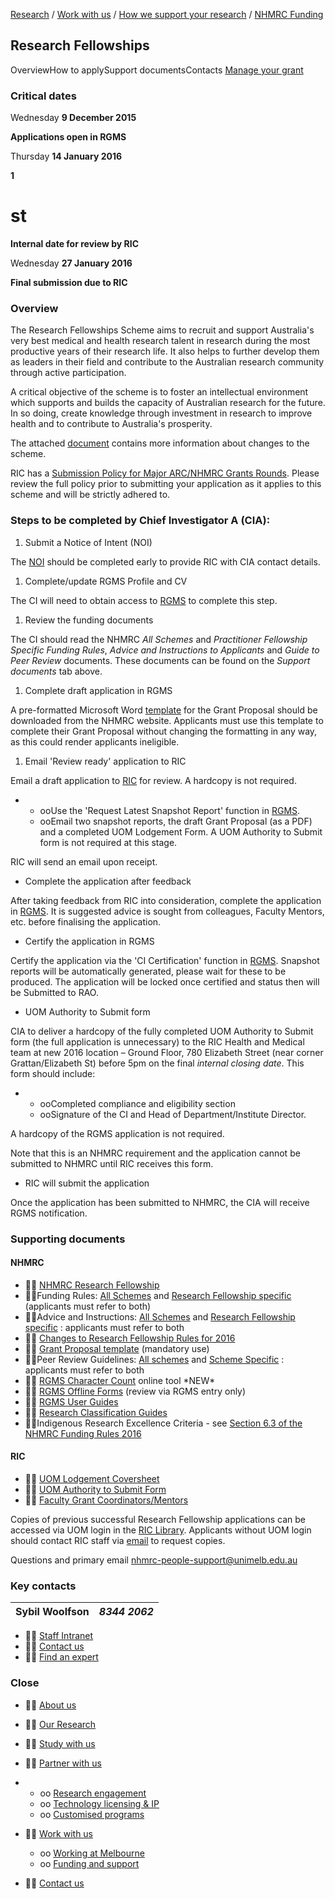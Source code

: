 [Research](http://research.unimelb.edu.au/index.html#home) / [Work with us](http://research.unimelb.edu.au/index.html#work) / [How we support your research](http://research.unimelb.edu.au/how-we-support.html) / [NHMRC Funding](http://research.unimelb.edu.au/funding/nhmrc/scheme-list.html)

## Research Fellowships

OverviewHow to applySupport documentsContacts [Manage your grant](http://research.unimelb.edu.au/funding/nhmrc/manage-your-grant.html)

### **Critical dates**

Wednesday **9 December 2015**

**Applications open in RGMS**

Thursday **14 January 2016**

**1**

# st
**Internal date for review by RIC**

Wednesday **27 January 2016**

**Final submission due to RIC**

### **Overview**

The Research Fellowships Scheme aims to recruit and support Australia's very best medical and health research talent in research during the most productive years of their research life. It also helps to further develop them as leaders in their field and contribute to the Australian research community through active participation.

A critical objective of the scheme is to foster an intellectual environment which supports and builds the capacity of Australian research for the future. In so doing, create knowledge through investment in research to improve health and to contribute to Australia's prosperity.

The attached [document](http://research.unimelb.edu.au/funding/docs/Changes-to-Research-Fellowship-Funding-Rules-for-2016.pdf) contains more information about changes to the scheme.

RIC has a [Submission Policy for Major ARC/NHMRC Grants Rounds](http://research.unimelb.edu.au/funding/submission-policy-major-grant-rounds.html). Please review the full policy prior to submitting your application as it applies to this scheme and will be strictly adhered to.

### **Steps to be completed by Chief Investigator A (CIA):**

1. Submit a Notice of Intent (NOI)

The [NOI](http://noi.mro.unimelb.edu.au/) should be completed early to provide RIC with CIA contact details.

1. Complete/update RGMS Profile and CV

The CI will need to obtain access to [RGMS](http://www.rgms.nhmrc.gov.au/) to complete this step.

1. Review the funding documents

The CI should read the NHMRC _All Schemes_ and _Practitioner Fellowship Specific Funding Rules_, _Advice and Instructions to Applicants_ and _Guide to Peer Review_ documents. These documents can be found on the _Support documents_ tab above.

1. Complete draft application in RGMS

A pre-formatted Microsoft Word [template](http://www.nhmrc.gov.au/_files_nhmrc/file/grants/apply/funding_rules/2015/grant_proposal_template_-_research_fellowships_2016-2017.doc) for the Grant Proposal should be downloaded from the NHMRC website. Applicants must use this template to complete their Grant Proposal without changing the formatting in any way, as this could render applicants ineligible.

1. Email 'Review ready' application to RIC

Email a draft application to [RIC](mailto:nhmrc-people-support@unimelb.edu.au) for review. A hardcopy is not required.

-
  - ooUse the 'Request Latest Snapshot Report' function in [RGMS](http://www.rgms.nhmrc.gov.au/).
  - ooEmail two snapshot reports, the draft Grant Proposal (as a PDF) and a completed UOM Lodgement Form. A UOM Authority to Submit form is not required at this stage.

RIC will send an email upon receipt.

- Complete the application after feedback

After taking feedback from RIC into consideration, complete the application in [RGMS](http://www.rgms.nhmrc.gov.au/). It is suggested advice is sought from colleagues, Faculty Mentors, etc. before finalising the application.

- Certify the application in RGMS

Certify the application via the 'CI Certification' function in [RGMS](http://www.rgms.nhmrc.gov.au/). Snapshot reports will be automatically generated, please wait for these to be produced. The application will be locked once certified and status then will be Submitted to RAO.

- UOM Authority to Submit form

CIA to deliver a hardcopy of the fully completed UOM Authority to Submit form (the full application is unnecessary) to the RIC Health and Medical team at new 2016 location – Ground Floor, 780 Elizabeth Street (near corner Grattan/Elizabeth St) before 5pm on the final _internal closing date_. This form should include:

-
  - ooCompleted compliance and eligibility section
  - ooSignature of the CI and Head of Department/Institute Director.

A hardcopy of the RGMS application is not required.

Note that this is an NHMRC requirement and the application cannot be submitted to NHMRC until RIC receives this form.

- RIC will submit the application

Once the application has been submitted to NHMRC, the CIA will receive RGMS notification.

### **Supporting documents**

#### **NHMRC**

-  [NHMRC Research Fellowship](http://www.nhmrc.gov.au/grants-funding/apply-funding/research-fellowships)
- Funding Rules: [All Schemes](http://www.nhmrc.gov.au/book/nhmrc-funding-rules-2016/NHMRC-funding-rules-2016) and [Research Fellowship specific](http://www.nhmrc.gov.au/book/nhmrc-funding-rules-2016/NHMRC-funding-rules-2016/research-fellowships-scheme-specific-funding) (applicants must refer to both)
- Advice and Instructions: [All Schemes](http://www.nhmrc.gov.au/book/nhmrc-advice-and-instructions-applicants-2016/nhmrc-advice-and-instructions-applicants-index-2016) and [Research Fellowship specific](http://www.nhmrc.gov.au/book/nhmrc-advice-and-instructions-applicants-2016/nhmrc-advice-and-instructions-applicants-index) : applicants must refer to both
-  [Changes to Research Fellowship Rules for 2016](http://research.unimelb.edu.au/funding/docs/Changes-to-Research-Fellowship-Funding-Rules-for-2016.pdf)
-  [Grant Proposal template](http://www.nhmrc.gov.au/_files_nhmrc/file/grants/apply/funding_rules/2015/grant_proposal_template_-_research_fellowships_2016-2017.doc) (mandatory use)
- Peer Review Guidelines: [All schemes](http://www.nhmrc.gov.au/book/guide-nhmrc-peer-review-2016/guide-nhmrc-peer-review-2016) and [Scheme Specific](http://www.nhmrc.gov.au/book/guide-nhmrc-peer-review-2016/guide-nhmrc-peer-review-2016/research-fellowships-scheme-specific) : applicants must refer to both
-  [RGMS Character Count](http://www.nhmrc.gov.au/_files_nhmrc/rgms_charcount/rgms_char_count.html?utm_medium=email&utm_campaign=NHMRC+Research+Tracker+-+6+February+2015&utm_content=NHMRC+Research+Tracker+-+6+February+2015+CID_18f41afa614855d6a629096152b72f52&utm_source=Mailbuild&utm_term=NHMRC%20website) online tool \*NEW\*
-  [RGMS Offline Forms](http://www.nhmrc.gov.au/grants-funding/research-grants-management-system-rgms) (review via RGMS entry only)
-  [RGMS User Guides](http://www.nhmrc.gov.au/grants-funding/research-grants-management-system-rgms/rgms-training-program)
-  [Research Classification Guides](http://www.nhmrc.gov.au/grants-funding/policy/australian-standard-research-classifications-and-nhmrc-research-keywords-and-p)
- Indigenous Research Excellence Criteria - see [Section 6.3 of the NHMRC Funding Rules 2016](http://www.nhmrc.gov.au/book/nhmrc-funding-rules-2016/6-assessment-criteria)

#### **RIC**

-  [UOM Lodgement Coversheet](http://research.unimelb.edu.au/funding/docs/nhmrc_research-fellowship_2017_lodgementform.docm)
-  [UOM Authority to Submit Form](http://research.unimelb.edu.au/funding/docs/NHMRC-ResearchFells-2017-AuthorityToSubmit.docm)
-  [Faculty Grant Coordinators/Mentors](http://research.unimelb.edu.au/funding/faculty-grant-coordinators.html)

Copies of previous successful Research Fellowship applications can be accessed via UOM login in the [RIC Library](http://grantslibrary.mro.unimelb.edu.au/). Applicants without UOM login should contact RIC staff via [email](mailto:nhmrc-people-support@unimelb.edu.edu.au) to request copies.

Questions and primary email [nhmrc-people-support@unimelb.edu.au](mailto:nhmrc-people-support@unimelb.edu.au)

### **Key contacts**

| Sybil Woolfson | _8344 2062_ |
| --- | --- |

-  [Staff Intranet](https://staff.unimelb.edu.au/research)
-  [Contact us](http://research.unimelb.edu.au/contact-us.html)
-  [Find an expert](http://findanexpert.unimelb.edu.au/)

### **Close**

-  [About us](http://research.unimelb.edu.au/index.html#home)
-  [Our Research](http://research.unimelb.edu.au/index.html#places)
-  [Study with us](http://research.unimelb.edu.au/index.html#study)
-  [Partner with us](http://research.unimelb.edu.au/)

-
  - oo [Research engagement](http://research.unimelb.edu.au/partner/research-engagement.html)
  - oo [Technology licensing & IP](http://research.unimelb.edu.au/partner/technology-licensing.html)
  - oo [Customised programs](http://research.unimelb.edu.au/partner/programs.html)

-  [Work with us](http://research.unimelb.edu.au/)
  - oo [Working at Melbourne](http://research.unimelb.edu.au/index.html#work)
  - oo [Funding and support](http://research.unimelb.edu.au/how-we-support.html)

-  [Contact us](http://research.unimelb.edu.au/contact-us.html)